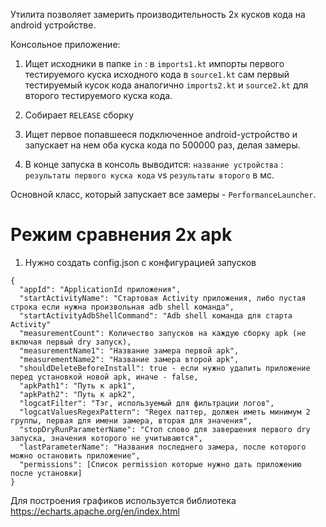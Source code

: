 Утилита позволяет замерить производительность 2х кусков кода
на android устройстве.

Консольное приложение:
1) Ищет исходники в папке `in` :
в `imports1.kt` импорты первого тестируемого куска исходного кода
в `source1.kt` сам первый тестируемый кусок кода
аналогично `imports2.kt` и `source2.kt` для второго тестируемого куска кода.

2) Собирает `RELEASE` сборку
3) Ищет первое попавшееся подключенное android-устройство и запускает
на нем оба куска кода по  500000 раз, делая замеры.
4) В конце запуска в консоль выводится:
   `название устройства` : `результаты первого куска кода` vs `результаты второго` в мс.

Основной класс, который запускает все замеры - `PerformanceLauncher`.

# Режим сравнения 2х apk
1) Нужно создать config.json с конфигурацией запусков
```$json
{
  "appId": "ApplicationId приложения",
  "startActivityName": "Стартовая Activity приложения, либо пустая строка если нужна произвольная adb shell команда",
  "startActivityAdbShellCommand": "Adb shell команда для старта Activity"
  "measurementCount": Количество запусков на каждую сборку apk (не включая первый dry запуск),
  "measurementName1": "Название замера первой apk",
  "measurementName2": "Название замера второй apk",
  "shouldDeleteBeforeInstall": true - если нужно удалить приложение перед установкой новой apk, иначе - false,
  "apkPath1": "Путь к apk1",
  "apkPath2": "Путь к apk2",
  "logcatFilter": "Тэг, используемый для фильтрации логов",
  "logcatValuesRegexPattern": "Regex паттер, должен иметь минимум 2 группы, первая для имени замера, вторая для значения",
  "stopDryRunParameterName": "Стоп слово для завершения первого dry запуска, значения которого не учитываются",
  "lastParameterName": "Названия последнего замера, после которого можно остановить приложение",
  "permissions": [Список permission которые нужно дать приложению после установки]
}
```
Для построения графиков используется библиотека https://echarts.apache.org/en/index.html
